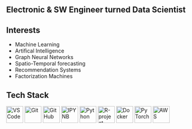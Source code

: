 ## Electronic & SW Engineer turned Data Scientist

## Interests
- Machine Learning
- Artifical Intelligence
- Graph Neural Networks
- Spatio-Temporal forecasting
- Recommendation Systems
- Factorization Machines

## Tech Stack

<p>
<img src="https://www.vectorlogo.zone/logos/visualstudio_code/visualstudio_code-icon.svg" alt="VS Code" width="45" height="45"/>

<img src="https://www.vectorlogo.zone/logos/git-scm/git-scm-icon.svg" alt="Git" width="45" height="45"/>

<img src="https://www.vectorlogo.zone/logos/github/github-tile.svg" alt="GitHub" width="45" height="45"/>

<img src="https://www.vectorlogo.zone/logos/jupyter/jupyter-icon.svg" alt="IPYNB" width="45" height="45"/>

<img src="https://www.vectorlogo.zone/logos/python/python-icon.svg" alt="Python" width="45" height="45"/>

<img src="https://www.vectorlogo.zone/logos/r-project/r-project-icon.svg" alt="R-project" width="45" height="45"/>

<img src="https://www.vectorlogo.zone/logos/docker/docker-icon.svg" alt="Docker" width="45" height="45"/>

<img src="https://www.vectorlogo.zone/logos/pytorch/pytorch-icon.svg" alt="PyTorch" width="45" height="45"/>

<img src="https://www.vectorlogo.zone/logos/amazon_aws/amazon_aws-icon.svg" alt="AWS" width="45" height="45"/>
</p>
